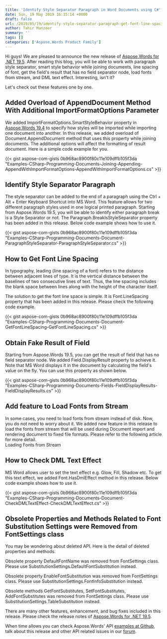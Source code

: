 ```yaml
---
title: 'Identify Style Separator Paragraph in Word Documents using C#'
date: Sun, 19 May 2019 16:15:14 +0000
draft: false
url: /2019/05/19/identify-style-separator-paragraph-get-font-line-spacing-fake-result-of-field-and-load-fonts-from-stream/
author: Tahir Manzoor
summary: ''
tags: []
categories: ['Aspose.Words Product Family']
---
```


Hi guys! We are pleased to announce the new release of [Aspose.Words for .NET 19.5][1]. After reading this blog, you will be able to work with paragraph style separator, smart style behavior while joining documents, line spacing of font, get the field's result that has no field separator node, load fonts from stream, and DML text effect. Interesting, isn't it?

Let's check out these features one by one.

## Added Overload of AppendDocument Method With Additional ImportFormatOptions Parameter

We added ImportFormatOptions.SmartStyleBehavior property in [Aspose.Words 19.4][2] to specify how styles will be imported while importing one document into another. In this release, we added overload of Document.AppendDocument method that uses this property while joining documents. The additional options will affect the formatting of result document. Here is a simple code example for you.

{{< gist aspose-com-gists 0b968ac8900f80c11e109dffb105f3da "Examples-CSharp-Programming-Documents-Joining-Appending-AppendWithImportFormatOptions-AppendWithImportFormatOptions.cs" >}}

## Identify Style Separator Paragraph

The style separator can be added to the end of a paragraph using the Ctrl + Alt + Enter Keyboard Shortcut into MS Word. This feature allows for two different paragraph styles used in one logical printed paragraph. Starting from Aspose.Words 19.5, you will be able to identify either paragraph break is a Style Separator or not. The Paragraph.BreakIsStyleSeparator property has been added in this release. Below code example shows how to use it.

{{< gist aspose-com-gists 0b968ac8900f80c11e109dffb105f3da "Examples-CSharp-Programming-Documents-Document-ParagraphStyleSeparator-ParagraphStyleSeparator.cs" >}}

## How to Get Font Line Spacing

In typography, leading (line spacing of a font) refers to the distance between adjacent lines of type. It is the vertical distance between the baselines of two consecutive lines of text. Thus, the line spacing includes the blank space between lines along with the height of the character itself.

The solution to get the font line space is simple. It is Font.LineSpacing property that has been added in this release. Please check the following code example.  
  

{{< gist aspose-com-gists 0b968ac8900f80c11e109dffb105f3da "Examples-CSharp-Programming-Documents-Document-GetFontLineSpacing-GetFontLineSpacing.cs" >}}

## Obtain Fake Result of Field

Starting from Aspose.Words 19.5, you can get the result of field that has no field separator node. We added Field.DisplayResult property to achieve it. Note that MS Word displays it in the document by calculating the field's value on the fly. You can use this property as shown below.

{{< gist aspose-com-gists 0b968ac8900f80c11e109dffb105f3da "Examples-CSharp-Programming-Documents-Fields-FieldDisplayResults-FieldDisplayResults.cs" >}}

## Add feature to Load Fonts from Stream

In some cases, you need to load fonts from stream instead of disk. Now, you do not need to worry about it. We added new feature in this release to load the fonts from stream that will be used during Document import and rendering document to fixed file formats. Please refer to the following article for more detail.  
Loading Fonts from Stream

## How to Check DML Text Effect

MS Word allows user to set the text effect e.g. Glow, Fill, Shadow etc. To get this text effect, we added Font.HasDmlEffect method in this release. Below code example shows how to use it.

{{< gist aspose-com-gists 0b968ac8900f80c11e109dffb105f3da "Examples-CSharp-Programming-Documents-Document-CheckDMLTextEffect-CheckDMLTextEffect.cs" >}}

## Obsolete Properties and Methods Related to Font Substitution Settings were Removed from FontSettings class

You may be wondering about deleted API. Here is the detail of deleted properties and methods.

Obsolete property DefaultFontName was removed from FontSettings class. Please use SubstitutionSettings.DefaultFontSubstitution instead.

Obsolete property EnableFontSubstitution was removed from FontSettings class. Please use SubstitutionSettings.FontInfoSubstitution instead.

Obsolete methods GetFontSubstitutes, SetFontSubstitutes, AddFontSubstitutes was removed from FontSettings class. Please use SubstitutionSettings.TableSubstitution instead.  
  

There are many other features, enhancement, and bug fixes included in this release. Please check the release notes of [Aspose.Words for .NET 19.5][3].

When time allows you can check Aspose.Words' API [examples at Github][4], talk about this release and other API related issues in our [forum][5].




[1]: https://www.nuget.org/packages/Aspose.Words/19.5.0
[2]: https://blog.aspose.com/2019/05/01/flexible-control-over-importing-tasks-resolve-fonts-while-loading-html-or-svg-improved-importing-behavior-for-list-number-and-textbox/
[3]: https://docs.aspose.com/words/net/aspose-words-for-net-19-5-release-notes/
[4]: https://github.com/aspose-words/Aspose.Words-for-.NET
[5]: https://forum.aspose.com/c/words




